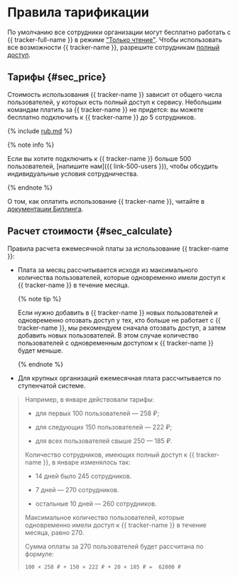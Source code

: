 # Правила тарификации

По умолчанию все сотрудники организации могут бесплатно работать с {{ tracker-full-name }} в режиме [<q>Только чтение</q>](enable-tracker.md#readonly). Чтобы использовать все возможности {{ tracker-name }}, разрешите сотрудникам [полный доступ](enable-tracker.md#access).

## Тарифы {#sec_price}

Стоимость использования {{ tracker-name }} зависит от общего числа пользователей, у которых есть полный доступ к сервису. Небольшим командам платить за {{ tracker-name }} не придется: вы можете бесплатно подключить к {{ tracker-name }} до 5 сотрудников.


{% include [rub.md](../_pricing/tracker/rub.md) %}



{% note info %}

Если вы хотите подключить к {{ tracker-name }} больше 500 пользователей, [напишите нам]({{ link-500-users }}), чтобы обсудить индивидуальные условия сотрудничества.

{% endnote %}

О том, как оплатить использование {{ tracker-name }}, читайте в [документации Биллинга](../billing/index.yaml).

## Расчет стоимости {#sec_calculate}

Правила расчета ежемесячной платы за использование {{ tracker-name }}:

- Плата за месяц рассчитывается исходя из максимального количества пользователей, которые одновременно имели доступ к {{ tracker-name }} в течение месяца.

    {% note tip %}

    Если нужно добавить в {{ tracker-name }} новых пользователей и одновременно отозвать доступ у тех, кто больше не работает с {{ tracker-name }}, мы рекомендуем сначала отозвать доступ, а затем добавить новых пользователей. В этом случае количество пользователей с одновременным доступом к {{ tracker-name }} будет меньше.

    {% endnote %}

<!-- - Если вы случайно дали доступ к {{ tracker-name }} пользователю или команде, которые не будут работать с {{ tracker-name }}, вы можете отозвать доступ в течение 30 минут. Тогда эти пользователи не будут учитываться при расчете платы за месяц.
-->
- Для крупных организаций ежемесячная плата рассчитывается по ступенчатой системе.

> Например, в январе действовали тарифы:
>
> - для первых 100 пользователей — 258 ₽;
>
> - для следующих 150 пользователей — 222 ₽;
>
> - для всех пользователей свыше 250 — 185 ₽.
>
> Количество сотрудников, имеющих полный доступ к {{ tracker-name }}, в январе изменялось так:
> 
> - 14 дней было 245 сотрудников.
>
> - 7 дней — 270 сотрудников.
>
> - остальные 10 дней — 260 сотрудников.
> 
> Максимальное количество пользователей, которые одновременно имели доступ к {{ tracker-name }} в течение месяца, равно 270.
> 
> Сумма оплаты за 270 пользователей будет рассчитана по формуле:
> 
> ```
> 100 × 258 ₽ + 150 × 222 ₽ + 20 × 185 ₽ =  62800 ₽
> ```